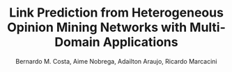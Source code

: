 ---
paperId: 6
author: Bernardo M. Costa, Aime Nobrega, Adailton Araujo, Ricardo Marcacini
publicationauthor: Costa, M. B. et al.
title: Link Prediction from Heterogeneous Opinion Mining Networks with Multi-Domain Applications
pdf: 
poster: poster_6.pdf
pitch: https://www.youtube.com/watch?v=ooyBK02u4_E&list=PLFHvi5sdWF5WG6ui6X90DZP4PEjMAuoVS&index=9&ab_channel=LatinXinAI
alt: --
type: Poster
topic: Machine Learning
subtopic: Natural Language Processing, Opinion Mining and Analysis
link: https://research.latinxinai.org/papers/icml/2022/pdf/poster_6.pdf
conference: icml
year: 2022
tags: icml-2022
location: Baltimore, Maryland USA
---